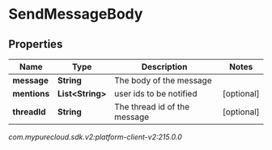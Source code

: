 # SendMessageBody


## Properties

| Name | Type | Description | Notes |
| ------------ | ------------- | ------------- | ------------- |
| **message** | **String** | The body of the message |  |
| **mentions** | **List&lt;String&gt;** | user ids to be notified |  [optional] |
| **threadId** | **String** | The thread id of the message |  [optional] |




_com.mypurecloud.sdk.v2:platform-client-v2:215.0.0_
